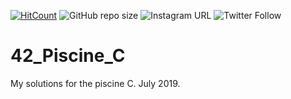 [![HitCount](http://hits.dwyl.com/DannMartinnez/42_Piscine_C.svg)](http://hits.dwyl.com/DannMartinnez/42_Piscine_C)
![GitHub repo size](https://img.shields.io/github/repo-size/DannMartinnez/42_Piscine_C?style=plastic)
![Instagram URL](https://img.shields.io/badge/Instagram-@DannMartinnez-blueviolet?logo=instagram&link=http://left&link=https://www.instagram.com/dannmartinnez/&style=social)
![Twitter Follow](https://img.shields.io/twitter/follow/DannMartinnez?style=social)
# 42_Piscine_C
My solutions for the piscine C. July 2019.
